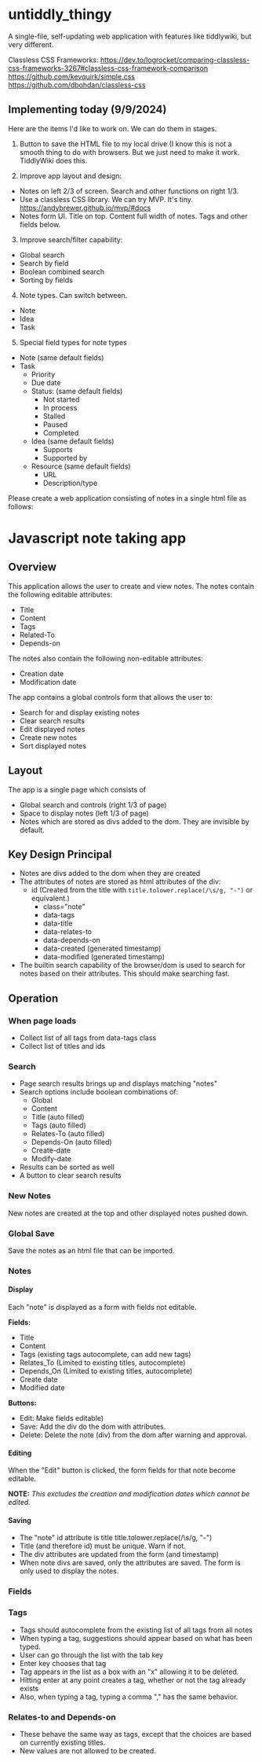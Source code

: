 # untiddly_thingy
A single-file, self-updating web application with features like tiddlywiki, but very different.

Classless CSS Frameworks:
https://dev.to/logrocket/comparing-classless-css-frameworks-3267#classless-css-framework-comparison
https://github.com/kevquirk/simple.css
https://github.com/dbohdan/classless-css

## Implementing today (9/9/2024)

Here are the items I'd like to work on. We can do them in stages.

1. Button to save the HTML file to my local drive (I know this is not a smooth thing to do with browsers. But we just need to make it work. TiddlyWiki does this.

2. Improve app layout and design: 
  - Notes on left 2/3 of screen. Search and other functions on right 1/3.
  - Use a classless CSS library. We can try MVP. It's tiny. https://andybrewer.github.io/mvp/#docs
     <link rel="stylesheet" href="https://unpkg.com/mvp.css">
  - Notes form UI. Title on top. Content full width of notes. Tags and other fields below.

3. Improve search/filter capability:
  - Global search
  - Search by field
  - Boolean combined search
  - Sorting by fields

4. Note types. Can switch between.
  - Note
  - Idea
  - Task

5. Special field types for note types
  - Note (same default fields)
  - Task
    - Priority
    - Due date
    - Status: (same default fields)
      - Not started
      - In process
      - Stalled
      - Paused
      - Completed
    - Idea (same default fields)
      - Supports
      - Supported by
    - Resource (same default fields)
      - URL
      - Description/type


Please create a web application consisting of notes in a single html file as follows:

# Javascript note taking app
## Overview
This application allows the user to create and view notes. The notes contain the following editable attributes:
- Title
- Content
- Tags
- Related-To
- Depends-on

The notes also contain the following non-editable attributes:
- Creation date
- Modification date

The app contains a global controls form that allows the user to:
- Search for and display existing notes
- Clear search results
- Edit displayed notes
- Create new notes
- Sort displayed notes

## Layout
The app is a single page which consists of
- Global search and controls (right 1/3 of page)
- Space to display notes (left 1/3 of page)
- Notes which are stored as divs added to the dom. They are invisible by default.

## Key Design Principal
- Notes are divs added to the dom when they are created
- The attributes of notes are stored as html attributes of the div:
  - id (Created from the title with `title.tolower.replace(/\s/g, "-")` or equivalent.)
	- class="note"
	- data-tags
	- data-title
	- data-relates-to
	- data-depends-on
	- data-created (generated timestamp)
	- data-modified (generated timestamp)
- The builtin search capability of the browser/dom is used to search for notes based on their attributes.
  This should make searching fast.

## Operation
### When page loads
- Collect list of all tags from data-tags class
- Collect list of titles and ids

### Search
- Page search results brings up and displays matching "notes"
- Search options include boolean combinations of:
  - Global
  - Content
  - Title (auto filled)
  - Tags (auto filled)
  - Relates-To (auto filled)
  - Depends-On (auto filled)
  - Create-date
  - Modify-date
- Results can be sorted as well
- A button to clear search results

### New Notes
New notes are created at the top and other displayed notes pushed down.

### Global Save
Save the notes as an html file that can be imported.

### Notes
#### Display
Each "note" is displayed as a form with fields not editable.

**Fields:**  
- Title
- Content
- Tags (existing tags autocomplete, can add new tags)
- Relates_To (Limited to existing titles, autocomplete)
- Depends_On (Limited to existing titles, autocomplete)
- Create date
- Modified date  

**Buttons:**  
- Edit: Make fields editable)
- Save: Add the div do the dom with attributes.
- Delete: Delete the note (div) from the dom after warning and approval.

#### Editing
When the "Edit" button is clicked, the form fields for that note become editable.

**NOTE:** _This excludes the creation and modification dates which cannot be edited._

#### Saving
- The "note" id attribute is title title.tolower.replace(/\s/g, "-")
- Title (and therefore id) must be unique. Warn if not.
- The div attributes are updated from the form (and timestamp)
- When note divs are saved, only the attributes are saved. The form is only used to display the notes.

### Fields
### Tags
- Tags should autocomplete from the existing list of all tags from all notes
- When typing a tag, suggestions should appear based on what has been typed.
- User can go through the list with the tab key
- Enter key chooses that tag
- Tag appears in the list as a box with an "x" allowing it to be deleted.
- Hitting enter at any point creates a tag, whether or not the tag already exists
- Also, when typing a tag, typing a comma "," has the same behavior.

### Relates-to and Depends-on
- These behave the same way as tags, except that the choices are based on 
  currently existing titles.
- New values are not allowed to be created.



      